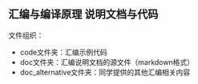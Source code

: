 ## 汇编与编译原理 说明文档与代码

文件组织：

- code文件夹：汇编示例代码
- doc文件夹：汇编说明文档的源文件（markdown格式）
- doc_alternative文件夹：同学提供的其他汇编相关内容
